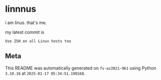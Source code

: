 # linnnus

i am linus. that's me.

my latest commit is

```
Use ZSH on all Linux hosts too
```

## Meta

This README was automatically generated on `fv-az2021-961` using Python
`3.10.16` at `2025-01-17 05:34:51.190168`.
